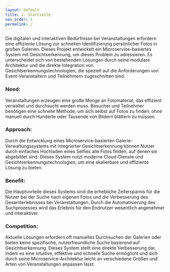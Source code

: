```yaml
---
layout: default
title: 1. Startseite
nav_order: 1
permalink: /
---
```



Die digitalen und interaktiven Bedürfnisse bei Veranstaltungen erfordern eine effiziente Lösung zur schnellen Identifizierung persönlicher Fotos in großen Galerien. Dieses Projekt entwickelt ein Microservice-basiertes System mit Gesichtserkennung, um dieses Problem zu adressieren. Es unterscheidet sich von bestehenden Lösungen durch seine modulare Architektur und die direkte Integration von Gesichtserkennungstechnologien, die speziell auf die Anforderungen von Event-Veranstaltern und Teilnehmern zugeschnitten sind.

### Need: 
Veranstaltungen erzeugen eine große Menge an Fotomaterial, das effizient verwaltet und durchsucht werden muss. Besucher und Teilnehmer benötigen eine schnelle Methode, um sich selbst auf Fotos zu finden, ohne manuell durch Hunderte oder Tausende von Bildern blättern zu müssen.

### Approach: 
Durch die Entwicklung eines Microservice-basierten Galerie-Verwaltungssystems mit integrierter Gesichtserkennung können Nutzer durch einfaches Hochladen eines Selfies alle Fotos finden, auf denen sie abgebildet sind. Dieses System nutzt moderne Cloud-Dienste und Gesichtserkennungstechnologien, um eine skalierbare und effiziente Lösung zu bieten.

### Benefit: 
Die Hauptvorteile dieses Systems sind die erhebliche Zeitersparnis für die Nutzer bei der Suche nach eigenen Fotos und die Verbesserung des Gesamterlebnisses bei Veranstaltungen. Durch die Automatisierung des Suchprozesses wird das Erlebnis für den Endnutzer wesentlich angenehmer und interaktiver.

### Competition: 
Aktuelle Lösungen erfordern oft manuelles Durchsuchen der Galerien oder bieten keine spezifische, nutzerfreundliche Suche basierend auf Gesichtserkennung. Dieses System stellt eine direkte Verbesserung dar, indem es eine intuitive, effektive und schnelle Suche ermöglicht und sich durch seine Microservice-Architektur leicht an verschiedene Größen und Arten von Veranstaltungen anpassen lässt.